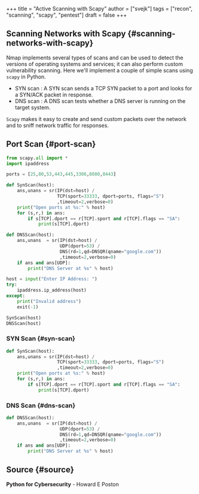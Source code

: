 +++
title = "Active Scanning with Scapy"
author = ["svejk"]
tags = ["recon", "scanning", "scapy", "pentest"]
draft = false
+++

## Scanning Networks with Scapy {#scanning-networks-with-scapy}

Nmap implements several types of scans and can be used to detect the versions of operating systems and services; it can also perform custom vulnerability scanning.  Here we'll implement a couple of simple scans using `scapy` in Python.

-   <span class="underline">SYN scan</span> : A SYN scan sends a TCP SYN packet to a port and looks for a SYN/ACK packet in response.
-   <span class="underline">DNS scan</span> : A DNS scan tests whether a DNS server is running on the target system.

`Scapy` makes it easy to create and send custom packets over the network and to sniff network traffic for responses.


## Port Scan {#port-scan}

```python
from scapy.all import *
import ipaddress

ports = [25,80,53,443,445,3306,8080,8443]

def SynScan(host):
    ans,unans = sr(IP(dst=host) /
                   TCP(sport=33333, dport=ports, flags="S")
                   ,timeout=2,verbose=0)
    print("Open ports at %s:" % host)
    for (s,r,) in ans:
        if s[TCP].dport == r[TCP].sport and r[TCP].flags == "SA":
            print(s[TCP].dport)

def DNSScan(host):
    ans,unans  = sr(IP(dst=host) /
                    UDP(dport=53) /
                    DNS(rd=1,qd=DNSQR(qname="google.com"))
                    ,timeout=2,verbose=0)
    if ans and ans[UDP]:
        print("DNS Server at %s" % host)

host = input("Enter IP Address: ")
try:
    ipaddress.ip_address(host)
except:
    print("Invalid address")
    exit(-1)

SynScan(host)
DNSScan(host)
```


### SYN Scan {#syn-scan}

<a id="code-snippet--synscanner"></a>
```python
def SynScan(host):
    ans,unans = sr(IP(dst=host) /
                   TCP(sport=33333, dport=ports, flags="S")
                   ,timeout=2,verbose=0)
    print("Open ports at %s:" % host)
    for (s,r,) in ans:
        if s[TCP].dport == r[TCP].sport and r[TCP].flags == "SA":
            print(s[TCP].dport)
```


### DNS Scan {#dns-scan}

<a id="code-snippet--dnsscanner"></a>
```python
def DNSScan(host):
    ans,unans  = sr(IP(dst=host) /
                    UDP(dport=53) /
                    DNS(rd=1,qd=DNSQR(qname="google.com"))
                    ,timeout=2,verbose=0)
    if ans and ans[UDP]:
        print("DNS Server at %s" % host)
```


## Source {#source}

**Python for Cybersecurity** - Howard E Poston

